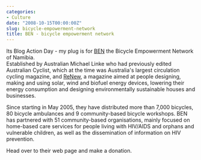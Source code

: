 ```yaml
---
categories:
- Culture
date: "2008-10-15T00:00:00Z"
slug: bicycle-empowerment-network
title: BEN - bicycle empowerment network
---
```

Its Blog Action Day - my plug is for [BEN][benbikes] the Bicycle Empowerment Network of Namibia.  
Established by Australian Michael Linke who had previously edited Australian Cyclist, which at the time was Australia's largest circulation cycling magazine, and [ReNew][ata], a magazine aimed at people designing, making and using solar, wind and biofuel energy devices, lowering their energy consumption and designing environmentally sustainable houses and businesses.  
  
Since starting in May 2005, they have distributed more than 7,000 bicycles, 80 bicycle ambulances and 9 community-based bicycle workshops. BEN has partnered with 51 community-based organisations, mainly focused on home-based care services for people living with HIV/AIDS and orphans and vulnerable children, as well as the dissemination of information on HIV prevention.  
  
Head over to their web page and make a donation.

[ata]: http://www.ata.org.au/publications/renew
[benbikes]: http://www.benbikes.org.za/namibia/
